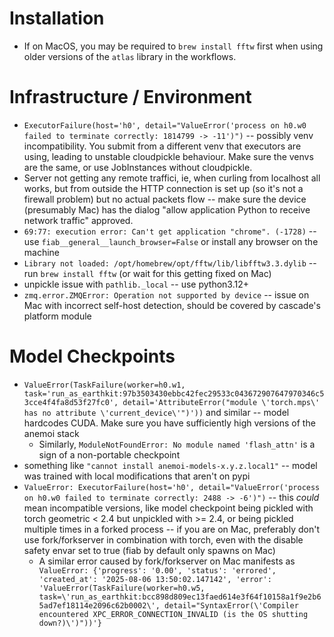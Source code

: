 # Installation
* If on MacOS, you may be required to `brew install fftw` first when using older versions of the `atlas` library in the workflows.

# Infrastructure / Environment
* `ExecutorFailure(host='h0', detail="ValueError('process on h0.w0 failed to terminate correctly: 1814799 -> -11')")` -- possibly venv incompatibility. You submit from a different venv that executors are using, leading to unstable cloudpickle behaviour. Make sure the venvs are the same, or use JobInstances without cloudpickle.
* Server not getting any remote traffici, ie, when curling from localhost all works, but from outside the HTTP connection is set up (so it's not a firewall problem) but no actual packets flow -- make sure the device (presumably Mac) has the dialog "allow application Python to receive network traffic" approved.
* `69:77: execution error: Can't get application "chrome". (-1728)` -- use `fiab__general__launch_browser=False` or install any browser on the machine
* `Library not loaded: /opt/homebrew/opt/fftw/lib/libfftw3.3.dylib` -- run `brew install fftw` (or wait for this getting fixed on Mac)
* unpickle issue with `pathlib._local` -- use python3.12+
* `zmq.error.ZMQError: Operation not supported by device` -- issue on Mac with incorrect self-host detection, should be covered by cascade's platform module

# Model Checkpoints
* `ValueError(TaskFailure(worker=h0.w1, task='run_as_earthkit:97b3503430ebbc42fec29533c043672907647970346c53cce4f4fa8d53f27fc0', detail='AttributeError("module \'torch.mps\' has no attribute \'current_device\'")'))` and similar -- model hardcodes CUDA. Make sure you have sufficiently high versions of the anemoi stack
  * Similarly, `ModuleNotFoundError: No module named 'flash_attn'` is a sign of a non-portable checkpoint
* something like `"cannot install anemoi-models-x.y.z.local1"` -- model was trained with local modifications that aren't on pypi
* `ValueError: ExecutorFailure(host='h0', detail="ValueError('process on h0.w0 failed to terminate correctly: 2488 -> -6')")` -- this *could* mean incompatible versions, like model checkpoint being pickled with torch geometric < 2.4 but unpickled with >= 2.4, or being pickled multiple times in a forked process -- if you are on Mac, preferably don't use fork/forkserver in combination with torch, even with the disable safety envar set to true (fiab by default only spawns on Mac)
  * A similar error caused by fork/forkserver on Mac manifests as ` ValueError: {'progress': '0.00', 'status': 'errored', 'created_at': '2025-08-06 13:50:02.147142', 'error': 'ValueError(TaskFailure(worker=h0.w5, task=\'run_as_earthkit:bcc898d809ec13faed614e3f64f10158a1f9e2b65ad7ef18114e2096c62b0002\', detail="SyntaxError(\'Compiler encountered XPC_ERROR_CONNECTION_INVALID (is the OS shutting down?)\')"))'}`
